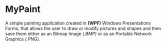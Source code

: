 # MyPaint

A simple painting application created in **(WPF)** Windows Presentations Forms, that allows the user to draw or modify pictures and shapes and then save them either as an Bitmap Image *(.BMP)* or as an Portable Network Graphics *(.PNG)*.
